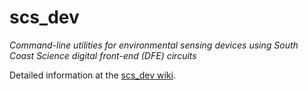 # scs_dev
_Command-line utilities for environmental sensing devices using South Coast Science digital front-end (DFE) circuits_

Detailed information at the [scs_dev wiki](https://github.com/south-coast-science/scs_dev/wiki).
